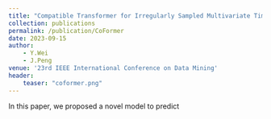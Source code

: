 ```yaml
---
title: "Compatible Transformer for Irregularly Sampled Multivariate Time Series"
collection: publications
permalink: /publication/CoFormer
date: 2023-09-15
author:
    - Y.Wei
    - J.Peng
venue: '23rd IEEE International Conference on Data Mining'
header:
    teaser: "coformer.png"
---
```


In this paper, we proposed a novel model to predict